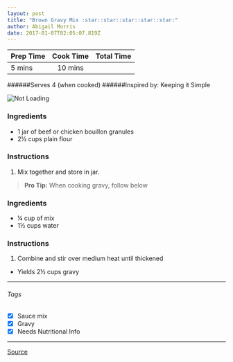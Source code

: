 ```yaml
---
layout: post
title: "Brown Gravy Mix :star::star::star::star::star:"
author: Abigail Morris
date: 2017-01-07T02:05:07.819Z
---
```


| Prep Time  | Cook Time    | Total Time  |
| ---------- |:------------:| -----------:|
| 5 mins    | 10 mins      |     |


######Serves 4 (when cooked)
######Inspired by: Keeping it Simple

![Not Loading](http://i.imgur.com/xBG0n3W.png)

### Ingredients

* 1 jar of beef or chicken bouillon granules
* 2½ cups plain flour

### Instructions

1. Mix together and store in jar.

> **Pro Tip:** When cooking gravy, follow below

### Ingredients

* ¼ cup of mix
* 1½ cups water

### Instructions

1. Combine and stir over medium  heat  until thickened

* Yields 2½ cups gravy

---

###### Tags
- [x] Sauce mix
- [x] Gravy
- [x] Needs Nutritional Info

---

[Source](http://simplysandras.blogspot.ca/2014/05/homemade-brownchicken-gravy-mix.html)

